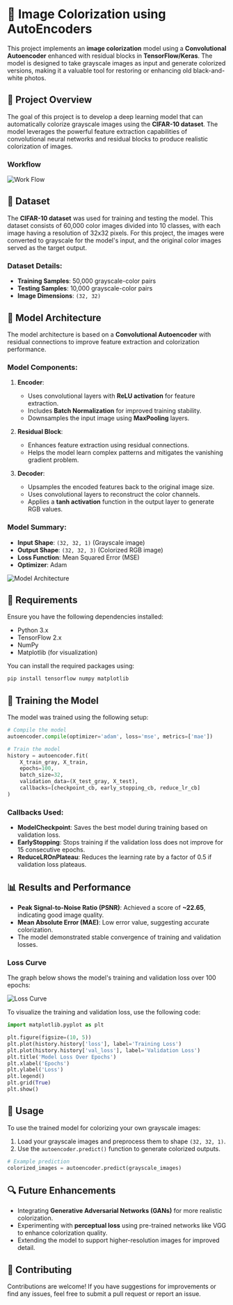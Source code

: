 # 🌈 Image Colorization using AutoEncoders

This project implements an **image colorization** model using a **Convolutional Autoencoder** enhanced with residual blocks in **TensorFlow/Keras**. The model is designed to take grayscale images as input and generate colorized versions, making it a valuable tool for restoring or enhancing old black-and-white photos.

## 📑 Project Overview

The goal of this project is to develop a deep learning model that can automatically colorize grayscale images using the **CIFAR-10 dataset**. The model leverages the powerful feature extraction capabilities of convolutional neural networks and residual blocks to produce realistic colorization of images.

### Workflow
![Work Flow](https://github.com/user-attachments/assets/febe6942-d960-45d5-aa54-6aebc8c9cab6)


## 📁 Dataset

The **CIFAR-10 dataset** was used for training and testing the model. This dataset consists of 60,000 color images divided into 10 classes, with each image having a resolution of 32x32 pixels. For this project, the images were converted to grayscale for the model's input, and the original color images served as the target output.

### Dataset Details:
- **Training Samples**: 50,000 grayscale-color pairs
- **Testing Samples**: 10,000 grayscale-color pairs
- **Image Dimensions**: `(32, 32)`

## 🧠 Model Architecture

The model architecture is based on a **Convolutional Autoencoder** with residual connections to improve feature extraction and colorization performance.

### Model Components:

1. **Encoder**:
   - Uses convolutional layers with **ReLU activation** for feature extraction.
   - Includes **Batch Normalization** for improved training stability.
   - Downsamples the input image using **MaxPooling** layers.

2. **Residual Block**:
   - Enhances feature extraction using residual connections.
   - Helps the model learn complex patterns and mitigates the vanishing gradient problem.

3. **Decoder**:
   - Upsamples the encoded features back to the original image size.
   - Uses convolutional layers to reconstruct the color channels.
   - Applies a **tanh activation** function in the output layer to generate RGB values.

### Model Summary:
- **Input Shape**: `(32, 32, 1)` (Grayscale image)
- **Output Shape**: `(32, 32, 3)` (Colorized RGB image)
- **Loss Function**: Mean Squared Error (MSE)
- **Optimizer**: Adam

![Model Architecture](architecture.png)

## 🔧 Requirements

Ensure you have the following dependencies installed:

- Python 3.x
- TensorFlow 2.x
- NumPy
- Matplotlib (for visualization)

You can install the required packages using:
```bash
pip install tensorflow numpy matplotlib
```

## 🚀 Training the Model

The model was trained using the following setup:

```python
# Compile the model
autoencoder.compile(optimizer='adam', loss='mse', metrics=['mae'])

# Train the model
history = autoencoder.fit(
    X_train_gray, X_train,
    epochs=100,
    batch_size=32,
    validation_data=(X_test_gray, X_test),
    callbacks=[checkpoint_cb, early_stopping_cb, reduce_lr_cb]
)
```

### Callbacks Used:
- **ModelCheckpoint**: Saves the best model during training based on validation loss.
- **EarlyStopping**: Stops training if the validation loss does not improve for 15 consecutive epochs.
- **ReduceLROnPlateau**: Reduces the learning rate by a factor of 0.5 if validation loss plateaus.

## 📊 Results and Performance

- **Peak Signal-to-Noise Ratio (PSNR)**: Achieved a score of **~22.65**, indicating good image quality.
- **Mean Absolute Error (MAE)**: Low error value, suggesting accurate colorization.
- The model demonstrated stable convergence of training and validation losses.

### Loss Curve
The graph below shows the model's training and validation loss over 100 epochs:

![Loss Curve](loss_curve.png)

To visualize the training and validation loss, use the following code:

```python
import matplotlib.pyplot as plt

plt.figure(figsize=(10, 5))
plt.plot(history.history['loss'], label='Training Loss')
plt.plot(history.history['val_loss'], label='Validation Loss')
plt.title('Model Loss Over Epochs')
plt.xlabel('Epochs')
plt.ylabel('Loss')
plt.legend()
plt.grid(True)
plt.show()
```

## 📂 Usage

To use the trained model for colorizing your own grayscale images:

1. Load your grayscale images and preprocess them to shape `(32, 32, 1)`.
2. Use the `autoencoder.predict()` function to generate colorized outputs.

```python
# Example prediction
colorized_images = autoencoder.predict(grayscale_images)
```

## 🔍 Future Enhancements

- Integrating **Generative Adversarial Networks (GANs)** for more realistic colorization.
- Experimenting with **perceptual loss** using pre-trained networks like VGG to enhance colorization quality.
- Extending the model to support higher-resolution images for improved detail.

## 🤝 Contributing

Contributions are welcome! If you have suggestions for improvements or find any issues, feel free to submit a pull request or report an issue.
